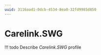 ```yaml
---
uuid: 3116aad1-0dcb-4534-8ea0-32fd9985d850
---
```



# Carelink.SWG


<!-- prettier-ignore -->
!!! todo
    Describe *Carelink.SWG* profile


